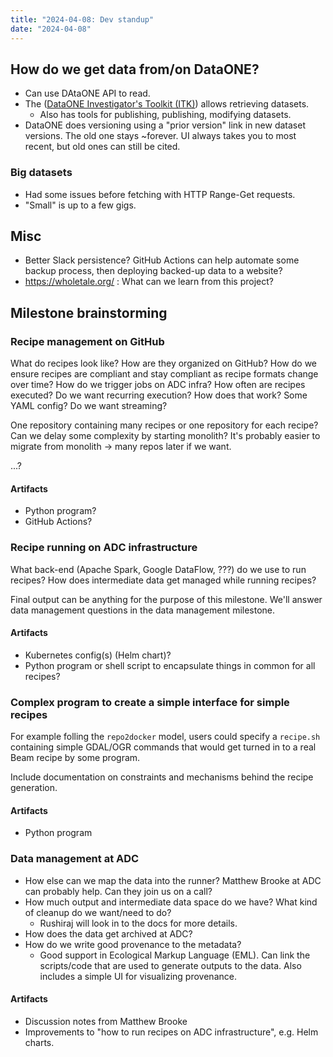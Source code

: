 ```yaml
---
title: "2024-04-08: Dev standup"
date: "2024-04-08"
---
```



## How do we get data from/on DataONE?

* Can use DAtaONE API to read.
* The ([DataONE Investigator's Toolkit (ITK)](https://releases.dataone.org/online/api-documentation-v2.0.1/design/itk-overview.html))
  allows retrieving datasets.
    * Also has tools for publishing, publishing, modifying datasets.
* DataONE does versioning using a "prior version" link in new dataset versions.
  The old one stays ~forever.
  UI always takes you to most recent, but old ones can still be cited.


### Big datasets

* Had some issues before fetching with HTTP Range-Get requests.
* "Small" is up to a few gigs.


## Misc

* Better Slack persistence? GitHub Actions can help automate some backup
	process, then deploying backed-up data to a website?
* https://wholetale.org/ : What can we learn from this project?


## Milestone brainstorming

### Recipe management on GitHub

What do recipes look like?
How are they organized on GitHub?
How do we ensure recipes are compliant and stay compliant as recipe formats change over time?
How do we trigger jobs on ADC infra?
How often are recipes executed?
Do we want recurring execution? How does that work? Some YAML config?
Do we want streaming?

One repository containing many recipes or one repository for each recipe?
Can we delay some complexity by starting monolith?
It's probably easier to migrate from monolith -> many repos later if we want.

...?


#### Artifacts

* Python program?
* GitHub Actions?


### Recipe running on ADC infrastructure

What back-end (Apache Spark, Google DataFlow, ???) do we use to run recipes?
How does intermediate data get managed while running recipes?

Final output can be anything for the purpose of this milestone.
We'll answer data management questions in the data management milestone.


#### Artifacts

* Kubernetes config(s) (Helm chart)?
* Python program or shell script to encapsulate things in common for all recipes?


### Complex program to create a simple interface for simple recipes

For example folling the `repo2docker` model, users could specify a `recipe.sh` containing simple GDAL/OGR commands that would get turned in to a real Beam recipe by some program.

Include documentation on constraints and mechanisms behind the recipe generation.


#### Artifacts

* Python program


### Data management at ADC

* How else can we map the data into the runner?
  Matthew Brooke at ADC can probably help.
  Can they join us on a call?
* How much  output and intermediate data space do we have? What kind of cleanup do we want/need to do?
    * Rushiraj will look in to the docs for more details.
* How does the data get archived at ADC?
* How do we write good provenance to the metadata?
    * Good support in Ecological Markup Language (EML).
      Can link the scripts/code that are used to generate outputs to the data.
      Also includes a simple UI for visualizing provenance.


#### Artifacts

* Discussion notes from Matthew Brooke
* Improvements to "how to run recipes on ADC infrastructure", e.g. Helm charts.
